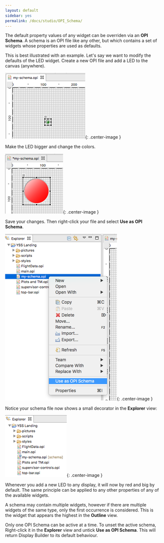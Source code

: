 ```yaml
---
layout: default
sidebar: yes
permalink: /docs/studio/OPI_Schema/
---
```


The default property values of any widget can be overriden via an **OPI Schema**. A schema is an OPI file like any other, but which contains a set of widgets whose properties are used as defaults.

This is best illustrated with an example. Let's say we want to modify the defaults of the LED widget. Create a new OPI file and add a LED to the canvas (anywhere).

![Default LED](/assets/studio/schema-green-led.png){: .center-image }

Make the LED bigger and change the colors.

![Supreme LED](/assets/studio/schema-red-led.png){: .center-image }

Save your changes. Then right-click your file and select **Use as OPI Schema**.

![OPI Schema](/assets/studio/mark-opi-schema.png){: .center-image }

Notice your schema file now shows a small decorator in the **Explorer** view:

![Schema Decorator](/assets/studio/schema-decorator.png){: .center-image }

Whenever you add a new LED to any display, it will now by red and big by default. The same principle can be applied to any other properties of any of the available widgets.

A schema may contain multiple widgets, however if there are multiple widgets of the same type, only the first occurrence is considered. This is the widget that appears the highest in the **Outline** view.

Only one OPI Schema can be active at a time. To unset the active schema, Right-click it in the **Explorer** view and untick **Use as OPI Schema**. This will return Display Builder to its default behaviour.
